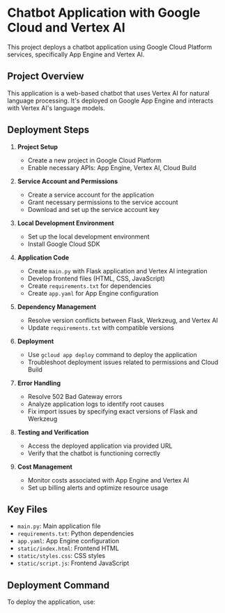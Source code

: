 # Chatbot Application with Google Cloud and Vertex AI

This project deploys a chatbot application using Google Cloud Platform services, specifically App Engine and Vertex AI.

## Project Overview

This application is a web-based chatbot that uses Vertex AI for natural language processing. It's deployed on Google App Engine and interacts with Vertex AI's language models.

## Deployment Steps

1. **Project Setup**
   - Create a new project in Google Cloud Platform
   - Enable necessary APIs: App Engine, Vertex AI, Cloud Build

2. **Service Account and Permissions**
   - Create a service account for the application
   - Grant necessary permissions to the service account
   - Download and set up the service account key

3. **Local Development Environment**
   - Set up the local development environment
   - Install Google Cloud SDK

4. **Application Code**
   - Create `main.py` with Flask application and Vertex AI integration
   - Develop frontend files (HTML, CSS, JavaScript)
   - Create `requirements.txt` for dependencies
   - Create `app.yaml` for App Engine configuration

5. **Dependency Management**
   - Resolve version conflicts between Flask, Werkzeug, and Vertex AI
   - Update `requirements.txt` with compatible versions

6. **Deployment**
   - Use `gcloud app deploy` command to deploy the application
   - Troubleshoot deployment issues related to permissions and Cloud Build

7. **Error Handling**
   - Resolve 502 Bad Gateway errors
   - Analyze application logs to identify root causes
   - Fix import issues by specifying exact versions of Flask and Werkzeug

8. **Testing and Verification**
   - Access the deployed application via provided URL
   - Verify that the chatbot is functioning correctly

9. **Cost Management**
   - Monitor costs associated with App Engine and Vertex AI
   - Set up billing alerts and optimize resource usage

## Key Files

- `main.py`: Main application file
- `requirements.txt`: Python dependencies
- `app.yaml`: App Engine configuration
- `static/index.html`: Frontend HTML
- `static/styles.css`: CSS styles
- `static/script.js`: Frontend JavaScript

## Deployment Command

To deploy the application, use: